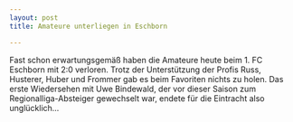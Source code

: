 ```yaml
---
layout: post
title: Amateure unterliegen in Eschborn

---
```


Fast schon erwartungsgemäß haben die Amateure heute beim 1. FC Eschborn mit 2:0 verloren. Trotz der Unterstützung der Profis Russ, Husterer, Huber und Frommer gab es beim Favoriten nichts zu holen. Das erste Wiedersehen mit Uwe Bindewald, der vor dieser Saison zum Regionalliga-Absteiger gewechselt war, endete für die Eintracht also unglücklich...


